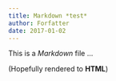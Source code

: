 ```yaml
---
title: Markdown *test*
author: Forfatter
date: 2017-01-02
---
```


This is a *Markdown* file ...

(Hopefully rendered to **HTML**)
